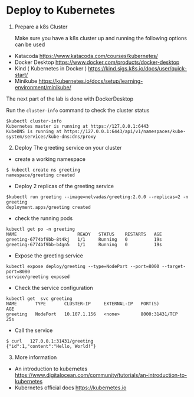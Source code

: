 # Deploy to Kubernetes 

1. Prepare a k8s Cluster
 
    Make sure you have a k8s cluster up and running 
the following options can be used
* Katacoda <https://www.katacoda.com/courses/kubernetes/>
* Docker Desktop <https://www.docker.com/products/docker-desktop>
* Kind ( Kubernetes in Docker ) <https://kind.sigs.k8s.io/docs/user/quick-start/>
* Minikube <https://kubernetes.io/docs/setup/learning-environment/minikube/>

The next part of the lab is done with DockerDesktop

Run the `cluster-info` command to check the cluster status

```
$kubectl cluster-info
Kubernetes master is running at https://127.0.0.1:6443
KubeDNS is running at https://127.0.0.1:6443/api/v1/namespaces/kube-system/services/kube-dns:dns/proxy

```

2. Deploy The greeting service on your cluster

* create a working namespace
```
$ kubectl create ns greeting
namespace/greeting created
```

* Deploy 2 replicas of the greeting service 
```
$kubectl run greeting --image=nelvadas/greeting:2.0.0 --replicas=2 -n greeting
deployment.apps/greeting created
``` 
* check the running pods
```
kubectl get po -n greeting
NAME                       READY   STATUS    RESTARTS   AGE
greeting-6774bf9bb-8t4kj   1/1     Running   0          19s
greeting-6774bf9bb-b4gn5   1/1     Running   0          19s
```

* Expose the greeting service 
```
kubectl expose deploy/greeting --type=NodePort --port=8000 --target-port=8080
service/greeting exposed
```

* Check  the service  configuration
```
kubectl get  svc greeting
NAME       TYPE       CLUSTER-IP     EXTERNAL-IP   PORT(S)          AGE
greeting   NodePort   10.107.1.156   <none>        8000:31431/TCP   25s
```

* Call the service 

```
$ curl   127.0.0.1:31431/greeting
{"id":1,"content":"Hello, World!"}
```


3. More information
 * An introduction to kubernetes  <https://www.digitalocean.com/community/tutorials/an-introduction-to-kubernetes>
 * Kubernetes official docs <https://kubernetes.io>

